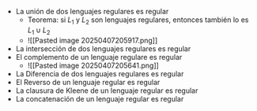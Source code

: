 - La unión de dos lenguajes regulares es regular
	- Teorema: si $L_1$ y $L_2$ son lenguajes regulares, entonces también lo es $L_1∪L_2$   
	- ![[Pasted image 20250407205917.png]]
- La intersección de dos lenguajes regulares es regular
- El complemento de un lenguaje regulare es regular
	- ![[Pasted image 20250407205641.png]]
- La Diferencia de dos lenguajes regulares es regular
- El Reverso de un lenguaje regular es regular
- La clausura de Kleene de un lenguaje regular es regular
- La concatenación de un lenguaje regular es regular
